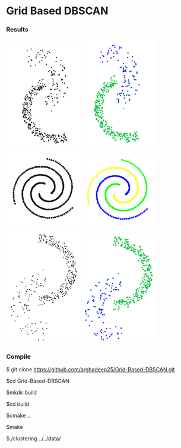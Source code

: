 # Grid Based DBSCAN

### Results

<img src="https://github.com/arghadeep25/Grid-Based-DBSCAN/blob/master/results/cluster_1_wo.png" width="200"> <img src="https://github.com/arghadeep25/Grid-Based-DBSCAN/blob/master/results/cluster_1_clusterd.png" width="200">

<img src="https://github.com/arghadeep25/Grid-Based-DBSCAN/blob/master/results/cluster_2_wo.png" width="200"> <img src="https://github.com/arghadeep25/Grid-Based-DBSCAN/blob/master/results/cluster_2_clustered.png" width="200">

<img src="https://github.com/arghadeep25/Grid-Based-DBSCAN/blob/master/results/res4.png" width="200"> <img src="https://github.com/arghadeep25/Grid-Based-DBSCAN/blob/master/results/res2.png" width="200">

### Compile
$ git clone https://github.com/arghadeep25/Grid-Based-DBSCAN.git

$cd Grid-Based-DBSCAN

$mkdir build

$cd build

$cmake ..

$make

$./clustering ../../data/

